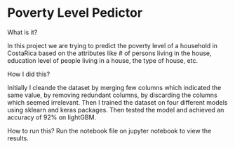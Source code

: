 # Poverty Level Pedictor
What is it?

In this project we are trying to predict the poverty level of a household in CostaRica based on the attributes like # of persons living in the house, education level of people living in a house, the type of house, etc.

How I did this?

Initially I cleande the dataset by merging few columns which indicated the same value, by removing redundant columns, by discarding the columns which seemed irrelevant. Then I trained the dataset on four different models using sklearn and keras packages. Then tested the model and achieved an accuracy of 92% on lightGBM.

How to run this?
Run the notebook file on jupyter notebook to view the results.
